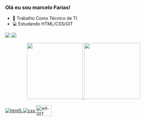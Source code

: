 ### Olá eu sou marcelo Farias!



- 🔭  Trabalho Como Técnico de TI 
- 💻 Estudando HTML/CSS/GIT

 <div> 

  <a href = "mailto:ykmarcelo@gmail.com"><img src="https://img.shields.io/badge/-Gmail-%23333?style=for-the-badge&logo=gmail&logoColor=white" target="_blank"></a>
  <a href="https://www.linkedin.com/in/marcelo-farias-471541a9/" target="_blank"><img src="https://img.shields.io/badge/-LinkedIn-%230077B5?style=for-the-badge&logo=linkedin&logoColor=white" target="_blank"></a> 
 
 
</div>

<div align="center">
  <a href="https://github.com/ykmarcelo">
  <img height="180em" src="https://github-readme-stats.vercel.app/api?username=ykmarcelo&show_icons=true&theme=tokyonight&include_all_commits=true&count_private=true"/>
  <img height="180em" src="https://github-readme-stats.vercel.app/api/top-langs/?username=ykmarcelo&layout=compact&langs_count=7&theme=tokyonight&includea"/>
</div>

<div style="display: inline_block"><br/>
  <img align="center"  alt="html5" <img src="https://img.shields.io/badge/HTML5-E34F26?style=for-the-badge&logo=html5&logoColor=white"/>
  <img align="center"  alt="css" <img src="https://img.shields.io/badge/CSS-239120?&style=for-the-badge&logo=css3&logoColor=white"/>
  <img align="center" alt="mf-GIT" height="35" width="50"  <img src="https://cdn.jsdelivr.net/gh/devicons/devicon/icons/git/git-plain.svg" />
 
     
 </div>    
 




